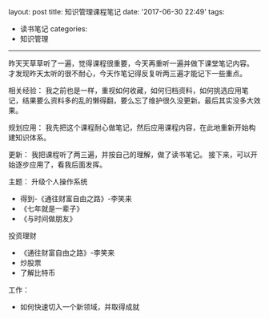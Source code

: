 layout: post
title: 知识管理课程笔记
date: '2017-06-30 22:49'
tags:
  - 读书笔记
categories:
  - 知识管理
---

昨天天草草听了一遍，觉得课程很重要，今天再重听一遍并做下课堂笔记内容。
才发现昨天太听的很不耐心，今天作笔记得反复听两三遍才能记下一些重点。

相关经验：
我之前也是一样，重视如何收藏，如何归档资料，如何挑选应用笔记，结果要么资料多的乱的懒得翻，要么忘了维护很久没更新。最后其实没多大效果。

规划应用：
我先把这个课程耐心做笔记，然后应用课程内容，在此地重新开始构建知识体系。

更新：
  我把课程听了两三遍，并按自己的理解，做了读书笔记。
  接下来，可以开始逐步应用了，看我后面发挥。

主题：
升级个人操作系统
  - 得到-《通往财富自由之路》-李笑来
  - 《七年就是一辈子》
  - 《与时间做朋友》

投资理财
- 《通往财富自由之路》-李笑来
- 炒股票
- 了解比特币

工作：
- 如何快速切入一个新领域，并取得成就
